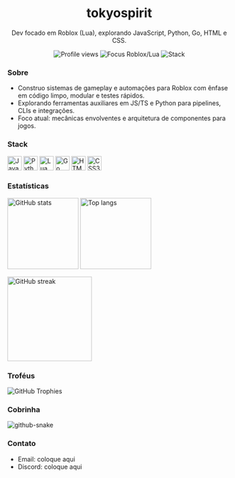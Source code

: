 <h1 align="center">tokyospirit</h1>
<p align="center">
  Dev focado em Roblox (Lua), explorando JavaScript, Python, Go, HTML e CSS.
</p>

<p align="center">
  <img src="https://komarev.com/ghpvc/?username=tokyospirit&color=6f42c1&style=for-the-badge" alt="Profile views" />
  <img src="https://img.shields.io/badge/Focus-Roblox%2FLua-00AAFF?logo=roblox&logoColor=white&style=for-the-badge" alt="Focus Roblox/Lua" />
  <img src="https://img.shields.io/badge/Code-JS%20|%20Python%20|%20Lua%20|%20Go-2ea043?style=for-the-badge" alt="Stack" />
</p>

### Sobre
- Construo sistemas de gameplay e automações para Roblox com ênfase em código limpo, modular e testes rápidos.  
- Explorando ferramentas auxiliares em JS/TS e Python para pipelines, CLIs e integrações.  
- Foco atual: mecânicas envolventes e arquitetura de componentes para jogos.

### Stack
<p>
  <img title="JavaScript" height="32" src="https://cdn.jsdelivr.net/gh/devicons/devicon@latest/icons/javascript/javascript-original.svg" />
  <img title="Python" height="32" src="https://cdn.jsdelivr.net/gh/devicons/devicon@latest/icons/python/python-original.svg" />
  <img title="Lua" height="32" src="https://cdn.jsdelivr.net/gh/devicons/devicon@latest/icons/lua/lua-original.svg" />
  <img title="Go" height="32" src="https://cdn.jsdelivr.net/gh/devicons/devicon@latest/icons/go/go-original.svg" />
  <img title="HTML5" height="32" src="https://cdn.jsdelivr.net/gh/devicons/devicon@latest/icons/html5/html5-original.svg" />
  <img title="CSS3" height="32" src="https://cdn.jsdelivr.net/gh/devicons/devicon@latest/icons/css3/css3-original.svg" />
</p>

### Estatísticas
<p>
  <img height="160" src="https://github-readme-stats.vercel.app/api?username=tokyospirit&show_icons=true&theme=midnight-purple&rank_icon=percentile" alt="GitHub stats" />
  <img height="160" src="https://github-readme-stats.vercel.app/api/top-langs/?username=tokyospirit&layout=compact&langs_count=8&theme=midnight-purple" alt="Top langs" />
</p>

<p>
  <img height="190" src="https://streak-stats.demolab.com?user=tokyospirit&theme=github-dark&hide_border=true" alt="GitHub streak" />
</p>

### Troféus
<p>
  <img src="https://github-profile-trophy.vercel.app/?username=tokyospirit&theme=onedark&margin-w=10&margin-h=10" alt="GitHub Trophies" />
</p>

### Cobrinha
<picture>
  <source media="(prefers-color-scheme: dark)" srcset="dist/github-snake-dark.svg" />
  <source media="(prefers-color-scheme: light)" srcset="dist/github-snake.svg" />
  <img alt="github-snake" src="dist/github-snake.svg" />
</picture>

### Contato
- Email: coloque aqui  
- Discord: coloque aqui
